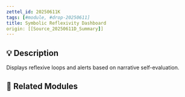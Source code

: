 ```yaml
---
zettel_id: 20250611K
tags: [#module, #drop-20250611]
title: Symbolic Reflexivity Dashboard
origin: [[Source_20250611D_Summary]]
---
```


## 💡 Description
Displays reflexive loops and alerts based on narrative self-evaluation.

## 🔗 Related Modules
<!-- Will be filled in during integration pass -->

